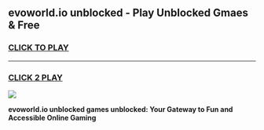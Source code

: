 
## evoworld.io unblocked - Play Unblocked Gmaes & Free
<h3>
<a href="https://news.freeplayer.one?title=evoworld.io_unblocked&ref=23F">CLICK TO PLAY</a></h3>
<hr>

<h3>
<a href="https://news.freeplayer.one?title=evoworld.io_unblocked&ref=23F">CLICK 2 PLAY</a>
  
</h3>

<a href="https://news.freeplayer.one?title=evoworld.io_unblocked&ref=23F/"><img src="https://clearcache.store/games.png"></a>


**evoworld.io unblocked games unblocked: Your Gateway to Fun and Accessible Online Gaming**
